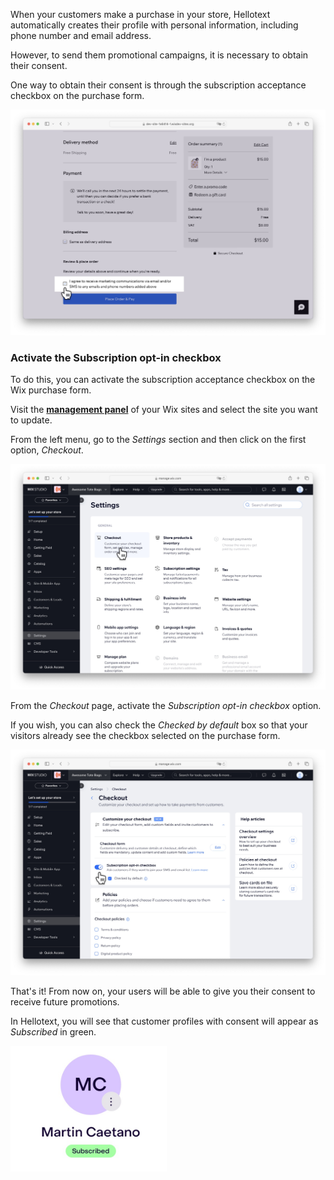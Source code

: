 When your customers make a purchase in your store, Hellotext automatically creates their profile with personal information, including phone number and email address.

However, to send them promotional campaigns, it is necessary to obtain their consent.

One way to obtain their consent is through the subscription acceptance checkbox on the purchase form.

<img src="images/captures/wix/en/checkout.jpeg" alt="" width="768" />

### Activate the Subscription opt-in checkbox

To do this, you can activate the subscription acceptance checkbox on the Wix purchase form.

Visit the **[management panel](https://manage.wix.com/studio/sites)** of your Wix sites and select the site you want to update.

From the left menu, go to the *Settings* section and then click on the first option, *Checkout*.

<img src="images/captures/wix/en/settings.jpeg" alt="" width="768" />

From the *Checkout* page, activate the *Subscription opt-in checkbox* option.

If you wish, you can also check the *Checked by default* box so that your visitors already see the checkbox selected on the purchase form.

<img src="images/captures/wix/en/settings-checkout.jpeg" alt="" width="768" />

That's it! From now on, your users will be able to give you their consent to receive future promotions.

In Hellotext, you will see that customer profiles with consent will appear as *Subscribed* in green.

<img src="images/captures/wix/en/profile-subscribed.jpeg" alt="" width="250" />